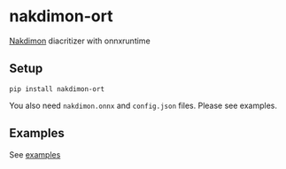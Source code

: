 # nakdimon-ort

[Nakdimon](https://github.com/elazarg/nakdimon) diacritizer with onnxruntime

## Setup

```console
pip install nakdimon-ort
```

You also need `nakdimon.onnx` and `config.json` files. Please see examples. 

## Examples

See [examples](examples)
